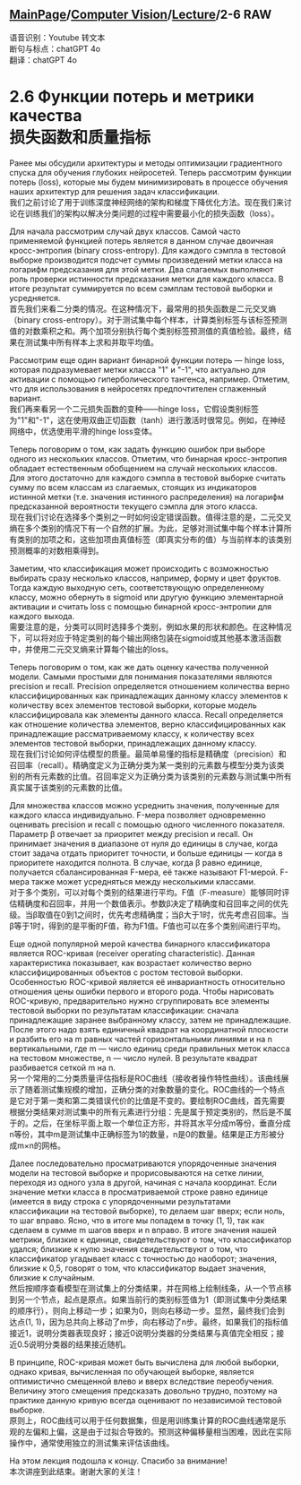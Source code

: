 ## [MainPage](../../index.md)/[Computer Vision](../README.md)/[Lecture](../Lecture.md)/2-6 RAW

语音识别：Youtube 转文本  
断句与标点：chatGPT 4o  
翻译：chatGPT 4o  

# 2.6 Функции потерь и метрики качества <br>损失函数和质量指标

Ранее мы обсудили архитектуры и методы оптимизации градиентного спуска для обучения глубоких нейросетей. Теперь рассмотрим функции потерь (loss), которые мы будем минимизировать в процессе обучения наших архитектур для решения задач классификации.  
我们之前讨论了用于训练深度神经网络的架构和梯度下降优化方法。现在我们来讨论在训练我们的架构以解决分类问题的过程中需要最小化的损失函数（loss）。

Для начала рассмотрим случай двух классов. Самой часто применяемой функцией потерь является в данном случае двоичная кросс-энтропия (binary cross-entropy). Для каждого сэмпла в тестовой выборке производится подсчет суммы произведений метки класса на логарифм предсказания для этой метки. Два слагаемых выполняют роль проверки истинности предсказания метки для каждого класса. В итоге результат суммируется по всем сэмплам тестовой выборки и усредняется.  
首先我们来看二分类的情况。在这种情况下，最常用的损失函数是二元交叉熵（binary cross-entropy）。对于测试集中每个样本，计算类别标签与该标签预测值的对数乘积之和。两个加项分别执行每个类别标签预测值的真值检验。最终，结果在测试集中所有样本上求和并取平均值。

Рассмотрим еще один вариант бинарной функции потерь — hinge loss, которая подразумевает метки класса "1" и "-1", что актуально для активации с помощью гиперболического тангенса, например. Отметим, что для использования в нейросетях предпочтителен сглаженный вариант.  
我们再来看另一个二元损失函数的变种——hinge loss，它假设类别标签为"1"和"-1"，这在使用双曲正切函数（tanh）进行激活时很常见。例如，在神经网络中，优选使用平滑的hinge loss变体。

Теперь поговорим о том, как задать функцию ошибок при выборе одного из нескольких классов. Отметим, что бинарная кросс-энтропия обладает естественным обобщением на случай нескольких классов. Для этого достаточно для каждого сэмпла в тестовой выборке считать сумму по всем классам из слагаемых, стоящих из индикаторов истинной метки (т.е. значения истинного распределения) на логарифм предсказанной вероятности текущего сэмпла для этого класса.  
现在我们讨论在选择多个类别之一时如何设定错误函数。值得注意的是，二元交叉熵在多个类别的情况下有一个自然的扩展。为此，足够对测试集中每个样本计算所有类别的加项之和，这些加项由真值标签（即真实分布的值）与当前样本的该类别预测概率的对数相乘得到。

Заметим, что классификация может происходить с возможностью выбирать сразу несколько классов, например, форму и цвет фруктов. Тогда каждую выходную сеть, соответствующую определенному классу, можно обернуть в sigmoid или другую функцию элементарной активации и считать loss с помощью бинарной кросс-энтропии для каждого выхода.  
需要注意的是，分类可以同时选择多个类别，例如水果的形状和颜色。在这种情况下，可以将对应于特定类别的每个输出网络包装在sigmoid或其他基本激活函数中，并使用二元交叉熵来计算每个输出的loss。

Теперь поговорим о том, как же дать оценку качества полученной модели. Самыми простыми для понимания показателями являются precision и recall. Precision определяется отношением количества верно классифицированных как принадлежащих данному классу элементов к количеству всех элементов тестовой выборки, которые модель классифицировала как элементы данного класса. Recall определяется как отношение количества элементов, верно классифицированных как принадлежащие рассматриваемому классу, к количеству всех элементов тестовой выборки, принадлежащих данному классу.  
现在我们讨论如何评估模型的质量。最简单易懂的指标是精确度（precision）和召回率（recall）。精确度定义为正确分类为某一类别的元素数与模型分类为该类别的所有元素数的比值。召回率定义为正确分类为该类别的元素数与测试集中所有真实属于该类别的元素数的比值。

Для множества классов можно усреднить значения, полученные для каждого класса индивидуально. F-мера позволяет одновременно оценивать precision и recall с помощью одного численного показателя. Параметр β отвечает за приоритет между precision и recall. Он принимает значения в диапазоне от нуля до единицы в случае, когда стоит задача отдать приоритет точности, и больше единицы — когда в приоритете находится полнота. В случае, когда β равно единице, получается сбалансированная F-мера, её также называют F1-мерой. F-мера также может усредняться между несколькими классами.  
对于多个类别，可以对每个类别的结果进行平均。F值（F-measure）能够同时评估精确度和召回率，并用一个数值表示。参数β决定了精确度和召回率之间的优先级。当β取值在0到1之间时，优先考虑精确度；当β大于1时，优先考虑召回率。当β等于1时，得到的是平衡的F值，称为F1值。F值也可以在多个类别间进行平均。

Еще одной популярной мерой качества бинарного классификатора является ROC-кривая (receiver operating characteristic). Данная характеристика показывает, как возрастает количество верно классифицированных объектов с ростом тестовой выборки. Особенностью ROC-кривой является её инвариантность относительно отношения цены ошибки первого и второго рода. Чтобы нарисовать ROC-кривую, предварительно нужно сгруппировать все элементы тестовой выборки по результатам классификации: сначала принадлежащие заранее выбранному классу, затем не принадлежащие. После этого надо взять единичный квадрат на координатной плоскости и разбить его на m равных частей горизонтальными линиями и на n вертикальными, где m — число единиц среди правильных меток класса на тестовом множестве, n — число нулей. В результате квадрат разбивается сеткой m на n.  
另一个常用的二分类质量评估指标是ROC曲线（接收者操作特性曲线）。该曲线展示了随着测试集规模的增加，正确分类的对象数量的变化。ROC曲线的一个特点是它对于第一类和第二类错误代价的比值是不变的。要绘制ROC曲线，首先需要根据分类结果对测试集中的所有元素进行分组：先是属于预定类别的，然后是不属于的。之后，在坐标平面上取一个单位正方形，并将其水平分成m等份，垂直分成n等份，其中m是测试集中正确标签为1的数量，n是0的数量。结果是正方形被分成m×n的网格。

Далее последовательно просматриваются упорядоченные значения модели на тестовой выборке и прорисовываются на сетке линии, переходя из одного узла в другой, начиная с начала координат. Если значение метки класса в просматриваемой строке равно единице (имеется в виду строка с упорядоченными результатами классификации на тестовой выборке), то делаем шаг вверх; если ноль, то шаг вправо. Ясно, что в итоге мы попадем в точку (1, 1), так как сделаем в сумме m шагов вверх и n вправо. В итоге значения нашей метрики, близкие к единице, свидетельствуют о том, что классификатор удался; близкие к нулю значения свидетельствуют о том, что классификатор угадывает класс с точностью до наоборот; значения, близкие к 0,5, говорят о том, что классификатор выдает значения, близкие к случайным.  
然后按顺序查看模型在测试集上的分类结果，并在网格上绘制线条，从一个节点移到另一个节点，起点是原点。如果当前行的类别标签值为1（即测试集中分类结果的顺序行），则向上移动一步；如果为0，则向右移动一步。显然，最终我们会到达点(1, 1)，因为总共向上移动了m步，向右移动了n步。最终，如果我们的指标值接近1，说明分类器表现良好；接近0说明分类器的分类结果与真值完全相反；接近0.5说明分类器的结果接近随机。

В принципе, ROC-кривая может быть вычислена для любой выборки, однако кривая, вычисленная по обучающей выборке, является оптимистично смещенной влево и вверх вследствие переобучения. Величину этого смещения предсказать довольно трудно, поэтому на практике данную кривую всегда оценивают по независимой тестовой выборке.  
原则上，ROC曲线可以用于任何数据集，但是用训练集计算的ROC曲线通常是乐观的左偏和上偏，这是由于过拟合导致的。预测这种偏移量相当困难，因此在实际操作中，通常使用独立的测试集来评估该曲线。

На этом лекция подошла к концу. Спасибо за внимание!  
本次讲座到此结束。谢谢大家的关注！
